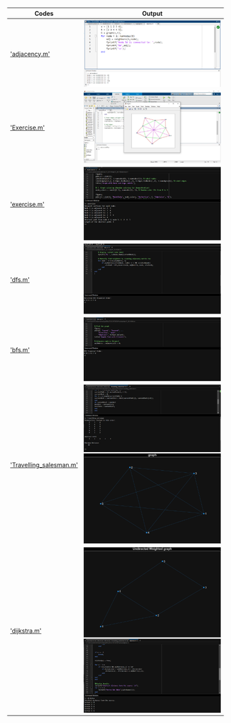 | Codes | Output |
|-------|--------|
|['adjacency.m'](./Codes/adjacency.m)|![adjacency.png](./Output/adjacency.png)|
|['Exercise.m'](./Codes/Exercise.m)|![Exercise.jpg](./Output/Exercise.jpg)|
|['exercise.m'](./Codes/exercise.m)|![exercise.png](./Output/exercise.png)|
|['dfs.m'](./Codes/dfs.m)|![dfs.png](./Output/dfs.png)|
|['bfs.m'](./Codes/bfs.m)|![bfs.png](./Output/bfs.png)|
|['Travelling_salesman.m'](./Codes/Travelling_salesman.m)|![salesman.png](./Output/salesman.png)![salesman1.png](./Output/salesman1.png)|
|['dijkstra.m'](./Codes/dijkstra.m)|![dijkstra.png](./Output/dijkstra.png)![dijkstra_1.png](./Output/dijkstra_1.png)|
